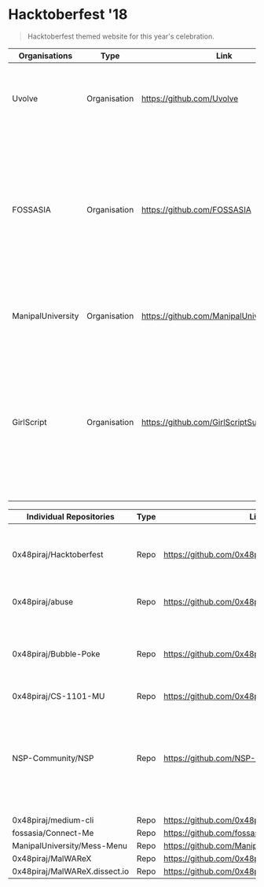 # Hacktoberfest '18

> Hacktoberfest themed website for this year's celebration.


| Organisations                 | Type         | Link                                             | Description |
|-------------------------------|--------------|--------------------------------------------------|-------------|
| Uvolve                        | Organisation | https://github.com/Uvolve                        |  Upgrade and Evolve:  Uvolve is an organization which is oriented to open-source high tech projects. |
| FOSSASIA                      | Organisation | https://github.com/FOSSASIA                      | FOSSASIA is a non-profit organization supporting developers and makers of Free and Open Source technologies. Their aim is to develop and adapt open technologies for social change. Official website: http://fossasia.org |
| ManipalUniversity             | Organisation | https://github.com/ManipalUniversity             | Official Manipal Organization for Open Source College, Academic and Hobby Projects. |
| GirlScript                    | Organisation | https://github.com/GirlScriptSummerOfCode        | GirlScript is the fastest growing tech-community in India. It is a non-profit project brought to you by GirlScript Foundation to help beginners in technology. GirlScript Summer Of Code is a 3-month long open source project. |
|                               |              |                                                  |             |



| Individual Repositories       | Type         | Link                                             | Description |
|-------------------------------|--------------|--------------------------------------------------|-------------|
| 0x48piraj/Hacktoberfest       | Repo         | https://github.com/0x48piraj/Hacktoberfest       | A list of repositories  contributed to in Hacktoberfest of 2017            |
| 0x48piraj/abuse               | Repo         | https://github.com/0x48piraj/abuse               | World's first profanity library            |
| 0x48piraj/Bubble-Poke         | Repo         | https://github.com/0x48piraj/Bubble-Poke         | Bubble poke: Poke the bubbles. A JavaScript game written in 11 lines of code.         |
| 0x48piraj/CS-1101-MU          | Repo         | https://github.com/0x48piraj/CS-1101-MU          |             |
| NSP-Community/NSP             | Repo         | https://github.com/NSP-Community/NSP             | NSP (Network of Skilled People) is a Social Network that brings engineer's from all fields together to collaborate. |
| 0x48piraj/medium-cli          | Repo         | https://github.com/0x48piraj/medium-cli          |             |
| fossasia/Connect-Me           | Repo         | https://github.com/fossasia/Connect-Me           |             |
| ManipalUniversity/Mess-Menu   | Repo         | https://github.com/ManipalUniversity/Mess-Menu   |             |
| 0x48piraj/MalWAReX            | Repo         | https://github.com/0x48piraj/MalWAReX            |             |
| 0x48piraj/MalWAReX.dissect.io | Repo         | https://github.com/0x48piraj/MalWAReX.dissect.io |             |

